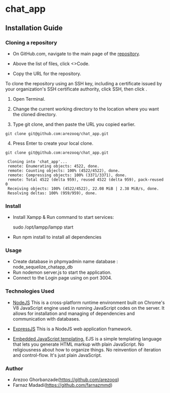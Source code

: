 # chat_app

## Installation Guide

### Cloning a repository 

* On GitHub.com, navigate to the main page of the [repository](https://github.com/arezooq/chat_app).
* Above the list of files, click <>Code.

* Copy the URL for the repository.

To clone the repository using an SSH key, including a certificate issued by your organization's SSH certificate authority, click SSH, then click .

  1. Open Terminal.

  2. Change the current working directory to the location where you want the cloned directory.

  3. Type git clone, and then paste the URL you copied earlier.

    git clone git@github.com:arezooq/chat_app.git

  4. Press Enter to create your local clone.

    git clone git@github.com:arezooq/chat_app.git

     Cloning into 'chat_app'...
     remote: Enumerating objects: 4522, done.
     remote: Counting objects: 100% (4522/4522), done.
     remote: Compressing objects: 100% (3371/3371), done.
     remote: Total 4522 (delta 959), reused 4522 (delta 959), pack-reused 0
     Receiving objects: 100% (4522/4522), 22.08 MiB | 2.38 MiB/s, done.
     Resolving deltas: 100% (959/959), done.


### Install

* Install Xampp & Run command to start services:
 
   sudo /opt/lampp/lampp start


*  Run npm install to install all dependencies

### Usage

* Create database in phpmyadmin name database : node_sequelize_chatapp_db
* Run nodemon server.js to start the application.
* Connect to the Login page using on port 3004.


### Technologies Used

* [NodeJS](https://nodejs.org/) This is a cross-platform runtime environment built on Chrome's V8 JavaScript engine used in running JavaScript codes on the server. It allows for installation and managing of dependencies and communication with databases.

* [ExpressJS](https://www.expressjs.org/) This is a NodeJS web application framework.

* [Embedded JavaScript templating.](https://ejs.co/)  EJS is a simple templating language that lets you generate HTML markup with plain JavaScript. No religiousness about how to organize things. No reinvention of iteration and control-flow. It's just plain JavaScript.


### Author

* Arezoo Ghorbanzade(https://github.com/arezooq)
* Farnaz Madadi(https://github.com/farnazmmd)
